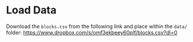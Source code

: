 # Load Data
Download the `blocks.csv` from the following link and place within the `data/` folder: https://www.dropbox.com/s/omf3ekbeey60plf/blocks.csv?dl=0